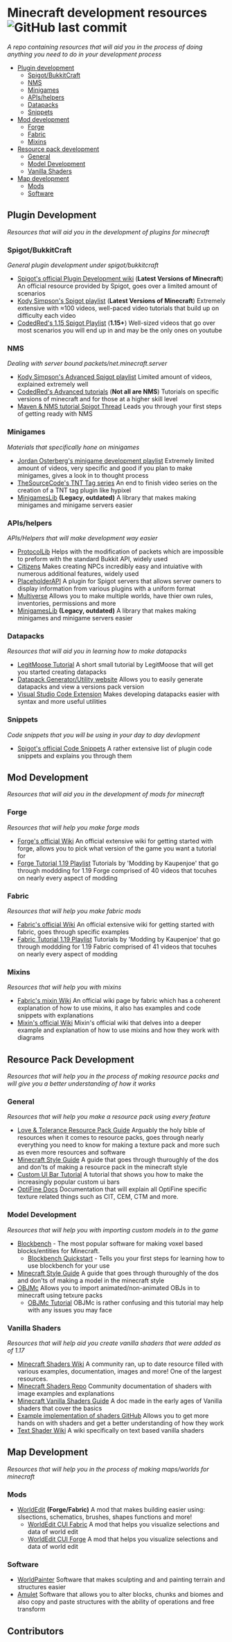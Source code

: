 # Minecraft development resources ![GitHub last commit](https://img.shields.io/github/last-commit/cryptizism/minecraft-development-resources?label=Last%20updated&style=for-the-badge)
_A repo containing resources that will aid you in the process of doing anything you need to do in your development process_

- [Plugin development](#plugin-development)
  - [Spigot/BukkitCraft](#spigotbukkitcraft)
  - [NMS](#nms)
  - [Minigames](#minigames)
  - [APIs/helpers](#apishelpers)
  - [Datapacks](#datapacks)
  - [Snippets](#snippets)
- [Mod development](#mod-development)
  - [Forge](#forge)
  - [Fabric](#fabric)
  - [Mixins](#mixins)
- [Resource pack development](#resource-pack-development)
  - [General](#general)
  - [Model Development](#model-development)
  - [Vanilla Shaders](#vanilla-shaders)
- [Map development](#map-development) 
  - [Mods](#mods)
  - [Software](#software)
## Plugin Development
_Resources that will aid you in the development of plugins for minecraft_
### Spigot/BukkitCraft
_General plugin development under spigot/bukkitcraft_
- [Spigot's official Plugin Development wiki](https://www.spigotmc.org/wiki/spigot-plugin-development/) (**Latest Versions of Minecraft**) An official resource provided by Spigot, goes over a limited amount of scenarios 
- [Kody Simpson's Spigot playlist](https://www.youtube.com/watch?v=tnJZMaoMPhE&list=PLfu_Bpi_zcDNEKmR82hnbv9UxQ16nUBF7) (**Latest Versions of Minecraft**) Extremely extensive with ≈100 videos, well-paced video tutorials that build up on difficulty each video
- [CodedRed's 1.15 Spigot Playlist](https://www.youtube.com/watch?v=pTEZiAUrYJY&list=PL65-DKRLvp3Yn7iglPfxKoc7bl0N80XgG&index=27) (**1.15+**) Well-sized videos that go over most scenarios you will end up in and may be the only ones on youtube
### NMS
_Dealing with server bound packets/net.minecraft.server_
- [Kody Simpson's Advanced Spigot playlist](https://www.youtube.com/watch?v=2FcnwD2MHOA&list=PLfu_Bpi_zcDMWE15USaR7k5jqTufhWDy6) Limited amount of videos, explained extremely well
- [CodedRed's Advanced tutorials](https://www.youtube.com/c/CodedRed/playlists?view=50&sort=dd&shelf_id=3) (**Not all are NMS**) Tutorials on specific versions of minecraft and for those at a higher skill level
- [Maven & NMS tutorial Spigot Thread](https://www.spigotmc.org/threads/maven-nms-tutorial.347254/) Leads you through your first steps of getting ready with NMS
### Minigames
_Materials that specifically hone on minigames_
- [Jordan Osterberg's minigame development playlist](https://www.youtube.com/watch?v=GW8xWDMqwtc&list=PL_PpCEhxOB-0vyS2V-iddLkE8PvNf1-9R) Extremely limited amount of videos, very specific and good if you plan to make minigames, gives a look in to thought process
- [TheSourceCode's TNT Tag series](https://www.youtube.com/watch?v=R30xVZ1-vOw&list=PLdnyVeMcpY79WCCGsHW0_XHhGDmsPJBtC) An end to finish video series on the creation of a TNT tag plugin like hypixel
- [MinigamesLib](https://www.spigotmc.org/resources/minigameslib.23844) **(Legacy, outdated)** A library that makes making minigames and minigame servers easier
### APIs/helpers
_APIs/Helpers that will make development way easier_
- [ProtocolLib](https://www.spigotmc.org/resources/protocollib.1997/) Helps with the modification of packets which are impossible to preform  with the standard Bukkit API, widely used
- [Citizens](https://citizensnpcs.co/) Makes creating NPCs incredibly easy and intuiative with numerous additional features, widely used
- [PlaceholderAPI](https://www.spigotmc.org/resources/placeholderapi.6245/) A plugin for Spigot servers that allows server owners to display information from various plugins with a uniform format
- [Multiverse](https://www.spigotmc.org/resources/multiverse-core.390/) Allows you to make multiple worlds, have thier own rules, inventories, permissions and more
- [MinigamesLib](https://www.spigotmc.org/resources/minigameslib.23844) **(Legacy, outdated)** A library that makes making minigames and minigame servers easier
### Datapacks
_Resources that will aid you in learning how to make datapacks_
- [LegitMoose Tutorial](https://www.youtube.com/watch?v=ac6V5-KT6Rg) A short small tutorial by LegitMoose that will get you started creating datapacks
- [Datapack Generator/Utility website](https://misode.github.io/) Allows you to easily generate datapacks and view a versions pack version
- [Visual Studio Code Extension](https://marketplace.visualstudio.com/items?itemName=SPGoding.datapack-language-server) Makes developing datapacks easier with syntax and more useful utilities
### Snippets
_Code snippets that you will be using in your day to day devlopment_
- [Spigot's official Code Snippets](https://www.spigotmc.org/wiki/plugin-snippets/) A rather extensive list of plugin code snippets and explains you through them
## Mod Development
_Resources that will aid you in the development of mods for minecraft_
### Forge
_Resources that will help you make forge mods_
- [Forge's official Wiki](https://docs.minecraftforge.net/en/latest/gettingstarted/) An official extensive wiki for getting started with forge, allows you to pick what version of the game you want a tutorial for
- [Forge Tutorial 1.19 Playlist](https://www.youtube.com/playlist?list=PLKGarocXCE1HrC60yuTNTGRoZc6hf5Uvl) Tutorials by 'Modding by Kaupenjoe' that go through moddding for 1.19 Forge comprised of 40 videos that tocuhes on nearly every aspect of modding
### Fabric
_Resources that will help you make fabric mods_
- [Fabric's official Wiki](https://fabricmc.net/wiki/doku.php#tutorials_for_developing_with_fabric) An official extensive wiki for getting started with fabric, goes through specific examples
- [Fabric Tutorial 1.19 Playlist](https://www.youtube.com/playlist?list=PLKGarocXCE1HrC60yuTNTGRoZc6hf5Uvl) Tutorials by 'Modding by Kaupenjoe' that go through moddding for 1.19 Fabric comprised of 41 videos that tocuhes on nearly every aspect of modding
### Mixins
_Resources that will help you with mixins_
- [Fabric's mixin Wiki](https://fabricmc.net/wiki/tutorial:mixin_introduction) An official wiki page by fabric which has a coherent explanation of how to use mixins, it also has examples and code snippets with explanations
- [Mixin's official Wiki](https://github.com/SpongePowered/Mixin/wiki) Mixin's official wiki that delves into a deeper example and explanation of how to use mixins and how they work with diagrams
## Resource Pack Development
_Resources that will help you in the process of making resource packs and will give you a better understanding of how it works_
### General
_Resources that will help you make a resource pack using every feature_
- [Love & Tolerance Resource Pack Guide](https://github.com/Love-and-Tolerance/Resource-Pack-Guide) Arguably the holy bible of resources when it comes to resource packs, goes through nearly everything you need to know for making a texture pack and more such as even more resources and software
- [Minecraft Style Guide](https://itemsadder.devs.beer/plugin-usage/minecraft-style-guide) A guide that goes through thuroughly of the dos and don'ts of making a resource pack in the minecraft style
- [Custom UI Bar Tutorial](https://www.youtube.com/watch?v=EL2X6ppZSCQ) A tutorial that shows you how to make the increasingly popular custom ui bars
- [OptiFine Docs](https://github.com/sp614x/optifine/tree/master/OptiFineDoc/doc) Documentation that will explain all OptiFine specific texture related things such as CIT, CEM, CTM and more.
### Model Development
_Resources that will help you with importing custom models in to the game_
- [Blockbench](https://www.blockbench.net) - The most popular software for making voxel based blocks/entities for Minecraft.
  - [Blockbench Quickstart](https://www.blockbench.net/quickstart) - Tells you your first steps for learning how to use blockbench for your use
- [Minecraft Style Guide](https://itemsadder.devs.beer/plugin-usage/minecraft-style-guide) A guide that goes through thuroughly of the dos and don'ts of making a model in the minecraft style
- [OBJMc](https://github.com/Godlander/objmc) Allows you to import animated/non-animated OBJs in to minecraft using tetxure packs
  - [OBJMc Tutorial](https://www.youtube.com/watch?v=R6l0thbLN48) OBJMc is rather confusing and this tutorial may help with any issues you may face
### Vanilla Shaders
_Resources that will help aid you create vanilla shaders that were added as of 1.17_
- [Minecraft Shaders Wiki](https://github.com/McTsts/Minecraft-Shaders-Wiki/blob/main/README.md) A community ran, up to date resource filled with various examples, documentation, images and more! One of the largest resources.
- [Minecraft Shaders Repo](https://github.com/ShockMicro/Minecraft-Shaders/wiki/) Community documentation of shaders with image examples and explanations
- [Minecraft Vanilla Shaders Guide](https://docs.google.com/document/d/15TOAOVLgSNEoHGzpNlkez5cryH3hFF3awXL5Py81EMk/edit?usp=sharing) A doc made in the early ages of Vanilla shaders that cover the basics
- [Example implementation of shaders GitHub](https://github.com/HalbFettKaese/common-shaders) Allows you to get more hands on with shaders and get a better understanding of how they work
- [Text Shader Wiki](https://github.com/Vekhove/Minecraft-Text-Shaders/wiki) A wiki specifically on text based vanilla shaders
## Map Development
_Resources that will help you in the process of making maps/worlds for minecraft_
### Mods
- [WorldEdit](https://www.curseforge.com/minecraft/mc-mods/worldedit) **(Forge/Fabric)** A mod that makes building easier using: slsections, schematics, brushes, shapes functions and more!
  - [WorldEdit CUI Fabric](https://www.curseforge.com/minecraft/mc-mods/worldeditcui-fabric) A mod that helps you visualize selections and data of world edit
  - [WorldEdit CUI Forge](https://www.curseforge.com/minecraft/mc-mods/worldeditcui-forge-edition-3) A mod that helps you visualize selections and data of world edit
### Software
- [WorldPainter](https://www.worldpainter.net/) Software that makes sculpting and and painting terrain and structures easier
- [Amulet](https://www.amuletmc.com/) Software that allows you to alter blocks, chunks and biomes and also copy and paste structures with the ability of operations and free transform
## Contributors

<!-- ALL-CONTRIBUTORS-LIST:START - Do not remove or modify this section -->
<!-- prettier-ignore-start -->
<!-- markdownlint-disable -->

<!-- markdownlint-restore -->
<!-- prettier-ignore-end -->

<!-- ALL-CONTRIBUTORS-LIST:END -->
